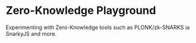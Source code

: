 # Zero-Knowledge Playground

Experimenting with Zero-Knowledge tools such as PLONK/zk-SNARKS ia SnarkyJS and more.
